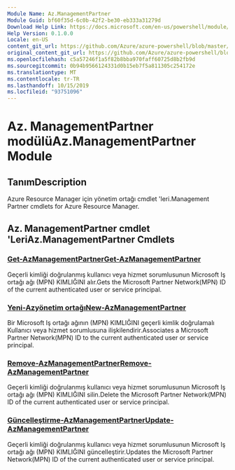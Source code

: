 ```yaml
---
Module Name: Az.ManagementPartner
Module Guid: bf60f35d-6c0b-42f2-be30-eb333a31279d
Download Help Link: https://docs.microsoft.com/en-us/powershell/module/az.managementpartner
Help Version: 0.1.0.0
Locale: en-US
content_git_url: https://github.com/Azure/azure-powershell/blob/master/src/ManagementPartner/ManagementPartner/help/Az.ManagementPartner.md
original_content_git_url: https://github.com/Azure/azure-powershell/blob/master/src/ManagementPartner/ManagementPartner/help/Az.ManagementPartner.md
ms.openlocfilehash: c5a57246f1a5f82b8bba970faff60725d8b2fb9d
ms.sourcegitcommit: 0b94b9566124331d0b15eb7f5a811305c254172e
ms.translationtype: MT
ms.contentlocale: tr-TR
ms.lasthandoff: 10/15/2019
ms.locfileid: "93751096"
---
```

# <span data-ttu-id="6b6a0-101">Az. ManagementPartner modülü</span><span class="sxs-lookup"><span data-stu-id="6b6a0-101">Az.ManagementPartner Module</span></span>
## <span data-ttu-id="6b6a0-102">Tanım</span><span class="sxs-lookup"><span data-stu-id="6b6a0-102">Description</span></span>
<span data-ttu-id="6b6a0-103">Azure Resource Manager için yönetim ortağı cmdlet 'leri.</span><span class="sxs-lookup"><span data-stu-id="6b6a0-103">Management Partner cmdlets for Azure Resource Manager.</span></span>

## <span data-ttu-id="6b6a0-104">Az. ManagementPartner cmdlet 'Leri</span><span class="sxs-lookup"><span data-stu-id="6b6a0-104">Az.ManagementPartner Cmdlets</span></span>
### [<span data-ttu-id="6b6a0-105">Get-AzManagementPartner</span><span class="sxs-lookup"><span data-stu-id="6b6a0-105">Get-AzManagementPartner</span></span>](Get-AzManagementPartner.md)
<span data-ttu-id="6b6a0-106">Geçerli kimliği doğrulanmış kullanıcı veya hizmet sorumlusunun Microsoft Iş ortağı ağı (MPN) KIMLIĞINI alır.</span><span class="sxs-lookup"><span data-stu-id="6b6a0-106">Gets the Microsoft Partner Network(MPN) ID of the current authenticated user or service principal.</span></span> 

### [<span data-ttu-id="6b6a0-107">Yeni-Azyönetim ortağı</span><span class="sxs-lookup"><span data-stu-id="6b6a0-107">New-AzManagementPartner</span></span>](New-AzManagementPartner.md)
<span data-ttu-id="6b6a0-108">Bir Microsoft Iş ortağı ağının (MPN) KIMLIĞINI geçerli kimlik doğrulamalı Kullanıcı veya hizmet sorumlusuna ilişkilendirir.</span><span class="sxs-lookup"><span data-stu-id="6b6a0-108">Associates a Microsoft Partner Network(MPN) ID to the current authenticated user or service principal.</span></span>

### [<span data-ttu-id="6b6a0-109">Remove-AzManagementPartner</span><span class="sxs-lookup"><span data-stu-id="6b6a0-109">Remove-AzManagementPartner</span></span>](Remove-AzManagementPartner.md)
<span data-ttu-id="6b6a0-110">Geçerli kimliği doğrulanmış kullanıcı veya hizmet sorumlusunun Microsoft Iş ortağı ağı (MPN) KIMLIĞINI silin.</span><span class="sxs-lookup"><span data-stu-id="6b6a0-110">Delete the Microsoft Partner Network(MPN) ID of the current authenticated user or service principal.</span></span>

### [<span data-ttu-id="6b6a0-111">Güncelleştirme-AzManagementPartner</span><span class="sxs-lookup"><span data-stu-id="6b6a0-111">Update-AzManagementPartner</span></span>](Update-AzManagementPartner.md)
<span data-ttu-id="6b6a0-112">Geçerli kimliği doğrulanmış kullanıcı veya hizmet sorumlusunun Microsoft Iş ortağı ağı (MPN) KIMLIĞINI güncelleştirir.</span><span class="sxs-lookup"><span data-stu-id="6b6a0-112">Updates the Microsoft Partner Network(MPN) ID of the current authenticated user or service principal.</span></span>

